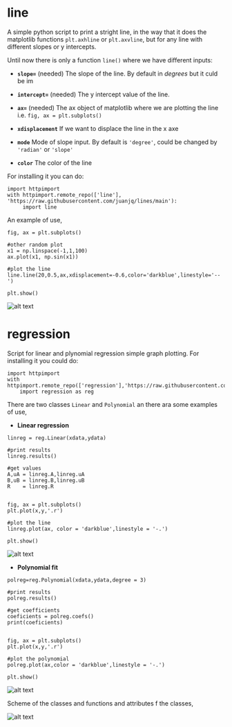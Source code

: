 # line
A simple python script to print a stright line, in the way that it does the matplotlib functions `plt.axhline` or `plt.axvline`, but for any line with different slopes or y intercepts.

Until now there is only a function  `line()` where we have different inputs:

* **`slope=`** (needed) The slope of the line. By default in *degrees* but it culd be im

* **`intercept=`** (needed) The y intercept value of the line.

* **`ax=`** (needed) The ax object of matplotlib where we are plotting the line i.e. `fig, ax = plt.subplots()`

* **`xdisplacement`** If we want to displace the line in the x axe

* **`mode`** Mode of slope input. By default is `'degree'`, could be changed by `'radian'` or `'slope'`

* **`color`** The color of the line


For installing it you can do:

```
import httpimport
with httpimport.remote_repo(['line'], 'https://raw.githubusercontent.com/juanjq/lines/main'):
     import line
```

An example of use,

```
fig, ax = plt.subplots()

#other random plot
x1 = np.linspace(-1,1,100)
ax.plot(x1, np.sin(x1))

#plot the line
line.line(20,0.5,ax,xdisplacement=-0.6,color='darkblue',linestyle='--')

plt.show() 
```

![alt text](https://github.com/juanjq/line_plot/blob/main/data/line.png?raw=true)


# regression
Script for linear and plynomial regression simple graph plotting. For installing it you could do:

```
import httpimport
with httpimport.remote_repo(['regression'],'https://raw.githubusercontent.com/juanjq/lines/main'):
    import regression as reg
```

There are two classes `Linear` and `Polynomial` an there ara some examples of use,

* **Linear regression**

```
linreg = reg.Linear(xdata,ydata)

#print results
linreg.results()

#get values 
A,uA = linreg.A,linreg.uA
B,uB = linreg.B,linreg.uB
R    = linreg.R


fig, ax = plt.subplots()
plt.plot(x,y,'.r')

#plot the line
linreg.plot(ax, color = 'darkblue',linestyle = '-.')

plt.show()
```
![alt text](https://github.com/juanjq/lines/blob/main/data/lin.png?raw=true)


* **Polynomial fit**

```
polreg=reg.Polynomial(xdata,ydata,degree = 3)

#print results
polreg.results()

#get coefficients 
coeficients = polreg.coefs()
print(coeficients)


fig, ax = plt.subplots()
plt.plot(x,y,'.r')

#plot the polynomial
polreg.plot(ax,color = 'darkblue',linestyle = '-.')

plt.show()
```
![alt text](https://github.com/juanjq/lines/blob/main/data/pol.png?raw=true)

Scheme of the classes and functions and attributes f the classes,

![alt text](https://github.com/juanjq/lines/blob/main/data/scheme.jpeg?raw=true)
